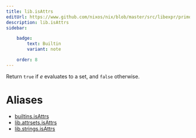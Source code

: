 ```yaml
---
title: lib.isAttrs
editUrl: https://www.github.com/nixos/nix/blob/master/src/libexpr/primops.cc
description: lib.isAttrs
sidebar:

    badge:
        text: Builtin
        variant: note

    order: 8
---
```


Return `true` if *e* evaluates to a set, and `false` otherwise.


# Aliases

- [builtins.isAttrs](./reference/builtins/builtins-isAttrs)
- [lib.attrsets.isAttrs](./reference/lib/attrsets/lib-attrsets-isAttrs)
- [lib.strings.isAttrs](./reference/lib/strings/lib-strings-isAttrs)


